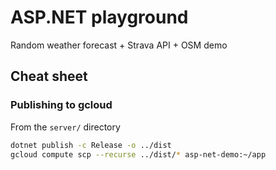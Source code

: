 # ASP.NET playground

Random weather forecast + Strava API + OSM demo

## Cheat sheet

### Publishing to gcloud

From the `server/` directory

```sh
dotnet publish -c Release -o ../dist
gcloud compute scp --recurse ../dist/* asp-net-demo:~/app
```
